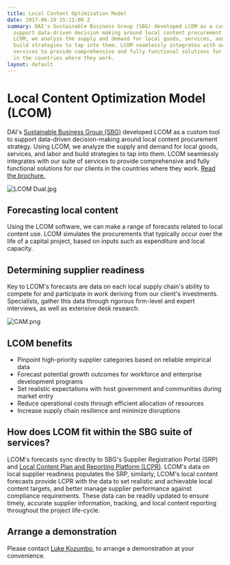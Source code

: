 ```yaml
---
title: Local Content Optimization Model
date: 2017-06-19 15:11:00 Z
summary: DAI's Sustainable Business Group (SBG) developed LCOM as a custom tool to
  support data-driven decision making around local content procurement strategy. Using
  LCOM, we analyze the supply and demand for local goods, services, and labor and
  build strategies to tap into them. LCOM seamlessly integrates with our suite of
  services to provide comprehensive and fully functional solutions for our clients
  in the countries where they work.
layout: default
---
```


# Local Content Optimization Model (LCOM)

DAI's [Sustainable Business Group (SBG)](/our-work/solutions/sustainable-business) developed LCOM as a custom tool to support data-driven decision-making around local content procurement strategy. Using LCOM, we analyze the supply and demand for local goods, services, and labor and build strategies to tap into them. LCOM seamlessly integrates with our suite of services to provide comprehensive and fully functional solutions for our clients in the countries where they work. [Read the brochure.](/uploads/SBG%20Industrial%20Baseline%20Study%20Flyer%20(1).pdf)

![LCOM Dual.jpg](/uploads/LCOM%20Dual.jpg)

## Forecasting local content

Using the LCOM software, we can make a range of forecasts related to local content use. LCOM simulates the procurements that typically occur over the life of a capital project, based on inputs such as expenditure and local capacity.

## Determining supplier readiness

Key to LCOM's forecasts are data on each local supply chain's ability to compete for and participate in work deriving from our client's investments. Specialists, gather this data through rigorous firm-level and expert interviews, as well as extensive desk research.

![CAM.png](/uploads/CAM.png)

## LCOM benefits

* Pinpoint high-priority supplier categories based on reliable empirical data 
* Forecast potential growth outcomes for workforce and enterprise development programs
* Set realistic expectations with host government and communities during market entry
* Reduce operational costs through efficient allocation of resources
* Increase supply chain resilience and minimize disruptions

## How does LCOM fit within the SBG suite of services?

LCOM's forecasts sync directly to SBG's Supplier Registration Portal (SRP) and [Local Content Plan and Reporting Platform (LCPR)](/our-work/solutions/corporate/local-content-and-supply-chain-management). LCOM's data on local supplier readiness populates the SRP, similarly, LCOM's local content forecasts provide LCPR with the data to set realistic and achievable local content targets, and better manage supplier performance against compliance requirements. These data can be readily updated to ensure timely, accurate supplier information, tracking, and local content reporting throughout the project life-cycle.

## Arrange a demonstration

Please contact [Luke Kozumbo](mailto:Luke_Kozumbo@dai.com), to arrange a demonstration at your convenience.  